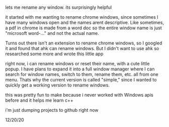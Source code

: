 lets me rename any window. its surprisingly helpful

it started with me wanting to rename chrome windows, since sometimes I have many windows open and the names arent descriptive.
Like sometimes, a pdf in chrome is made from a word doc so the entire window name is just "microsoft word-..." and not the actual name.

Turns out there isn't an extension to rename chrome windows, so I googled it and found that ahk can rename windows. But I didn't want to use ahk so researched some more and wrote this little app

right now, i can rename windows or reset their name, with a cute little popup. I have plans to expand it into a full window manager where I can search for window names, switch to them, rename them, etc. all from one menu. Thats why the current version is called "simple," since I wanted to quickly get a working version to rename windows.

this was pretty fun to make because i never worked with Windows apis before and it helps me learn c++

i'm just dumping projects to github right now

12/20/20
